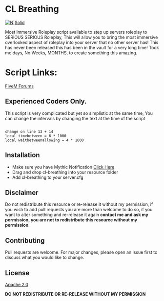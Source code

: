 # CL Breathing
[![N|Solid](https://i.imgur.com/agZegpm.png)](https://discord.gg/HNcGftj)

Most Immersive Roleplay script available to step up servers roleplay to SERIOUS SERIOUS Roleplay, This will allow you to bring the most immersive overlooked aspect of roleplay into your server that no other server has! This has never been released this has been in the vault for a very long time! Took me days, No Weeks, MONTHS, to create something this amazing.

# Script Links:

[FiveM Forums](https://forum.cfx.re/t/release-cl-breathing-v1-0-standalone/1173262)
## Experienced Coders Only.
This script is very complicated but yet so simplistic at the same time, You can change the intervals by changing the text at the time of the script
```

change on line 13 + 14
local timebetween = 6 * 1000
local waitbetweenallowing = 4 * 1000

```
## Installation
* Make sure you have Mythic Notification [Click Here](https://forum.fivem.net/t/dev-resource-mythic-notifications)
* Drag and drop cl-breathing into your resource folder
* Add cl-breathing  to your server.cfg

## Disclaimer
Do not redistribute this resource or re-release it without my permission, if you wish to add pull requests you are more than welcome to do so, if you want to alter something and re-release it again **contact me and ask my permission, you are not to redistribute this resource without my permission**.

## Contributing
Pull requests are welcome. For major changes, please open an issue first to discuss what you would like to change.

## License
[Apache 2.0](https://choosealicense.com/licenses/apache-2.0/)

**DO NOT REDISTRIBUTE OR RE-RELEASE WITHOUT MY PERMISSION**
